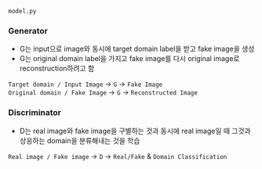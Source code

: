 ```model.py```

### Generator
- G는 input으로 image와 동시에 target domain label을 받고 fake image을 생성
- G는 original domain label을 가지고 fake image를 다시 original image로 reconstruction하려고 함

```Target domain / Input Image``` -> ```G``` -> ```Fake Image```   
```Original domain / Fake Image``` -> ```G``` -> ```Reconstructed Image```

### Discriminator
- D는 real image와 fake image을 구별하는 것과 동시에 real image일 때 그것과 상응하는 domain을 분류해내는 것을 학습

```Real image / Fake image``` -> ```D``` -> ```Real/Fake``` & ```Domain Classification```

